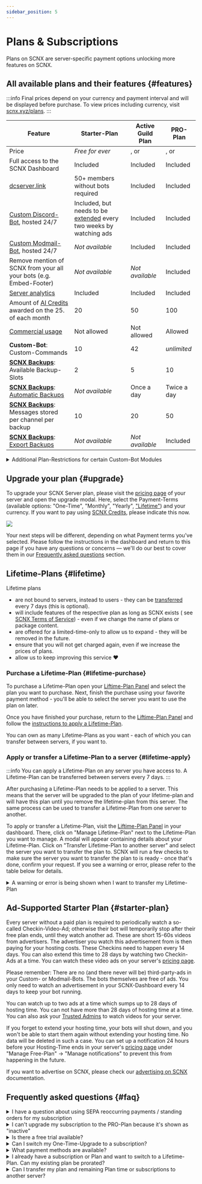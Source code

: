 ```yaml
---
sidebar_position: 5
---
```


# Plans & Subscriptions

Plans on SCNX are server-specific payment options unlocking more features on SCNX.

## All available plans and their features {#features}

:::info
Final prices depend on your currency and payment interval and will be displayed before purchase. To view prices
including currency, visit [scnx.xyz/plans](https://scnx.xyz/plans).
:::

| Feature                                                                                   | Starter-Plan                                                                        | Active Guild Plan                                                                                                                                      | PRO-Plan                                                                                                                    |
|-------------------------------------------------------------------------------------------|-------------------------------------------------------------------------------------|--------------------------------------------------------------------------------------------------------------------------------------------------------|-----------------------------------------------------------------------------------------------------------------------------|
| Price                                                                                     | *Free for ever*                                                                     | <PlanPrice plan="ACTIVE_GUILD" type="MONTHLY" />, <PlanPrice plan="ACTIVE_GUILD" type="YEARLY" /> or <PlanPrice plan="ACTIVE_GUILD" type="LIFETIME" /> | <PlanPrice plan="PRO" type="MONTHLY" />, <PlanPrice plan="PRO" type="YEARLY" /> or <PlanPrice plan="PRO" type="LIFETIME" /> |
| Full access to the SCNX Dashboard                                                         | Included                                                                            | Included                                                                                                                                               | Included                                                                                                                    |
| [dcserver.link](./dcserver-link)                                                          | 50+ members without bots required                                                   | Included                                                                                                                                               | Included                                                                                                                    |
| [Custom Discord-Bot](./../../custom-bot/intro), hosted 24/7                               | Included, but needs to be [extended](#starter-plan) every two weeks by watching ads | Included                                                                                                                                               | Included                                                                                                                    |
| [Custom Modmail-Bot](./../../modmail/intro), hosted 24/7                                  | *Not available*                                                                     | Included                                                                                                                                               | Included                                                                                                                    |
| Remove mention of SCNX from your all your bots (e.g. Embed-Footer)                        | *Not available*                                                                     | *Not available*                                                                                                                                        | Included                                                                                                                    |
| [Server analytics](./analytics)                                                           | Included                                                                            | Included                                                                                                                                               | Included                                                                                                                    |
| Amount of [AI Credits](https://faq.scnx.app/ai-on-scnx/) awarded on the 25. of each month | 20                                                                                  | 50                                                                                                                                                     | 100                                                                                                                         |
| [Commercial usage](./faq#commercial-usage)                                                | Not allowed                                                                         | Not allowed                                                                                                                                            | Allowed                                                                                                                     |
| **Custom-Bot**: Custom-Commands                                                           | 10                                                                                  | 42                                                                                                                                                     | *unlimited*                                                                                                                 |
| **[SCNX Backups](./backups)**: Available Backup-Slots                                     | 2                                                                                   | 5                                                                                                                                                      | 10                                                                                                                          |
| **[SCNX Backups](./backups)**: [Automatic Backups](./backups#automatic)                   | *Not available*                                                                     | Once a day                                                                                                                                             | Twice a day                                                                                                                 |
| **[SCNX Backups](./backups)**: Messages stored per channel per backup                     | 10                                                                                  | 20                                                                                                                                                     | 50                                                                                                                          |
| **[SCNX Backups](./backups)**: [Export Backups](./backups#export)                         | *Not available*                                                                     | *Not available*                                                                                                                                        | Included                                                                                                                    |

<details>
    <summary>Additional Plan-Restrictions for certain Custom-Bot Modules</summary>
<table>
    Some modules include additional plan requirement for creating multiple items (e.g. users to monitor in case of Twitter-Notifications).
    <tr style={{fontWeight: 700}}>
        <td>Module</td>
        <td>Starter-Plan</td>
        <td>Active Guild Plan</td>
        <td>PRO-Plan</td>
    </tr>
    <tr>
        <td>Automatic Messages (per category)</td>
        <td>2</td>
        <td>5</td>
        <td>15</td>
    </tr>
    <tr>
        <td>Application-Categories</td>
        <td>2</td>
        <td>7</td>
        <td>25</td>
    </tr>
  <tr>
<td>RSS-Notifications</td>
        <td>1</td>
        <td>4</td>
        <td>10</td>
    </tr><tr>
<td>TikTok-Notifications</td>
        <td>1</td>
        <td>4</td>
        <td>10</td>
    </tr><tr>
<td>Twitter-Notifications</td>
        <td>1</td>
        <td>4</td>
        <td>10</td>
    </tr><tr>
<td>YouTube-Notifications</td>
        <td>1</td>
        <td>4</td>
        <td>10</td>
    </tr>
<tr>
<td>Reddit-Notifications</td>
        <td>1</td>
        <td>4</td>
        <td>10</td>
    </tr>
<br/>
Please note that certain features or fields allowing greater customizations might be locked behind the PRO-Plan in certain modules.
You can still use the module without a PRO-Plan, but you might be unable to edit a certain field.
</table>
</details>

## Upgrade your plan {#upgrade}

To upgrade your SCNX Server plan, please visit
the [pricing page](https://scnx.app/glink?page=pricing?showUpgradeModal=true) of your server and open the upgrade modal.
Here, select the Payment-Terms (available options: "One-Time", "Monthly", "Yearly", ["Lifetime"](#lifetime)) and your
currency. If
you want to pay using [SCNX Credits](./../account-and-billing/faq#scnx-credits), please indicate this now.

![](@site/docs/assets/scnx/guilds/plans/subscription-setup.png)

Your next steps will be different, depending on what Payment terms you've selected. Please follow the instructions in
the dashboard and return to this page if you have any questions or concerns — we'll do our best to cover them in
our [Frequently asked questions](#faq) section.

## Lifetime-Plans {#lifetime}

Lifetime plans

* are not bound to servers, instead to users - they can be [transferred](#lifetime-apply) every 7 days (this is
  optional).
* will include features of the respective plan as long as SCNX exists (
  see [SCNX Terms of Service](https://faq.scnx.app/scnx-nutzungsbedingungen/#pl%C3%A4ne)) - even if we change the name
  of plans or package content.
* are offered for a limited-time-only to allow us to expand - they will be removed in the future.
* ensure that you will not get charged again, even if we increase the prices of plans.
* allow us to keep improving this service :heart:

### Purchase a Lifetime-Plan {#lifetime-purchase}

To purchase a Lifetime-Plan open your [Liftime-Plan Panel](https://scnx.app/user/lifetime-plans) and select the plan you
want to purchase. Next, finish the purchase using your favorite payment method - you'll be able to select the server you
want to use the plan on later.

Once you have finished your purchase, return to the [Liftime-Plan Panel](https://scnx.app/user/lifetime-plans) and
follow the [instructions to apply a Lifetime-Plan](#lifetime-apply).

You can own as many Lifetime-Plans as you want - each of which you can transfer between servers, if you want to.

### Apply or transfer a Lifetime-Plan to a server {#lifetime-apply}

:::info
You can apply a Lifetime-Plan on any server you have access to. A Lifetime-Plan can be transferred between servers every
7 days.
:::

After purchasing a Lifetime-Plan needs to be applied to a server. This means that the server will be upgraded to the
plan of your lifetime-plan and will have this plan until you remove the lifetime-plan from this server. The same process
can be used to transfer a Lifetime-Plan from one server to another.

To apply or transfer a Lifetime-Plan, visit the [Liftime-Plan Panel](https://scnx.app/user/lifetime-plans) in your
dashboard. There, click on "Manage Lifetime-Plan" next to the Lifetime-Plan you want to manage. A modal will appear
containing details about your Lifetime-Plan. Click on "Transfer Lifetime-Plan to another server" and select the server
you want to transfer the plan to. SCNX will run a few checks to make sure the server you want to transfer the plan to is
ready - once that's done, confirm your request. If you see a warning or error, please refer to the table below for
details.

<details>
<summary>A warning or error is being shown when I want to transfer my Lifetime-Plan</summary>
<table>
<tr><td>Error</td><td>Reason</td><td>Solution</td></tr>
<tr><td>This guild is already using a Lifetime-Plan.</td><td>Another (or this) Lifetime-Plan is already applied to this guild.</td><td><ul><li>Remove the Lifetime-Plan from this guild.</li><li><a href="https://scnx.app/help">Contact our staff</a> for advice.</li></ul></td></tr>
<tr><td>This guild as an active subscription.</td><td>This guild is currently subscribed to a subscription. Lifetime-Plans can not be applied to servers with an active subscription.</td><td>
<ul><li>Cancel the subscription and wait until it expires.</li><li><a href="https://scnx.app/help">Contact our staff</a> to remove it immediately.</li></ul></td></tr>
<tr><td>This guild has [a plan]. Continuing will overwrite this plan.</td><td>This means that the server still has some time left in its current plan. Continuing will remove this time, and we can not restore it.</td><td>You can continue by acknowledging that the server will lose its current Plan-Time (the Lifetime-Plan will still be applied). Alternatively, you can wait until the current plan has expired.</td></tr>
<tr><td>This guild has [a plan]. You can not continue as this action would overwrite the plan of this guild, and you are not the owner.</td><td>Only the server owner can apply their own Lifetime-Plan if such application leads to Plan-Time loss.</td><td><ul><li>Contact the Server-Owner that you want to apply a Lifetime-Plan and that they should no longer extend the Plan-Time of their server. Wait until the current Server-Plan expires.</li><li><a href="https://scnx.app/help">Contact our staff</a> for advice.</li></ul></td></tr>
<tr><td>This Lifetime-Plan needs to cool down</td><td>Lifetime-Plans can only be transferred every 7 days between servers. This Lifetime-Plan has been transferred in the last 7 days.</td><td>Wait until the cooldown-period expires.</td></tr>
</table>
</details>

## Ad-Supported Starter Plan {#starter-plan}

Every server without a paid plan is required to periodically watch a so-called Checkin-Video-Ad; otherwise their bot
will temporarily
stop after their free plan ends, until they watch another ad. These are short 15-60s videos from advertisers. The
advertiser you watch this advertisement from is then paying for your hosting costs. These Checkins need to happen every
14 days. You can also extend this time to 28 days by watching two Checkin-Ads at a time. You can watch these video ads
on
your server's [pricing page](https://scnx.app/glink?page=pricing).

Please remember: There are no (and there never will be) third-party-ads in your Custom- or Modmail-Bots. The bots
themselves are free of ads. You only need to watch an advertisement in your SCNX-Dashboard every 14 days to keep your
bot
running.

You can watch up to two ads at a time which sumps up to 28 days of hosting time. You can not have more than 28 days of
hosting time at a time. You can also ask your [Trusted Admins](./trusted-admins) to watch videos for your server.

If you forget to extend your hosting time, your bots will shut down, and you won't be able to start them again without
extending your hosting time. No data will be deleted in such a case. You can set up a notification 24 hours before your Hosting-Time ends in your
server's [pricing page](https://scnx.app/glink?page=pricing) under "Manage Free-Plan" -> "Manage notifications" to
prevent this from happening in the future.

If you want to advertise on SCNX, please check our [advertising on SCNX](./../account-and-billing/ads) documentation.

## Frequently asked questions {#faq}

<details>
<summary>I have a question about using SEPA reoccurring payments / standing orders for my subscription</summary>

    Please refer to our <a href="../account-and-billing/faq#reoccurring-transfer">guide</a> on this topic.
</details>
<details>
<summary>I can't upgrade my subscription to the PRO-Plan because it's shown as "inactive"</summary>
<ul>
<li>Please make sure you haven't canceled your subscription.</li>
<li>Make sure your subscription does not start in the future (this happens when you switch from One-Time-Upgrades to a subscription) - in such case, our staff needs to perform the upgrade manually.</li>
<li><a href="https://scnx.app/help">Contact our staff</a>, so they can look into this issue.</li>
</ul>
</details>
<details>
<summary>Is there a free trial available?</summary>

Yes, you can start a free trial in your dashboard if these requirements are meet:
<ul>
    <li>Your server has not participated in a free trial before.</li>
    <li>Your server has not been upgraded before.</li>
    <li>Your server has not been deleted from SCNX before.</li>
</ul>
You do not need to provide any payment method to start a free trial - the only thing you need to do is to press a button.
To check if you are eligible, open the <a href="https://scnx.app/glink?page=pricing">pricing page</a> of your server where a free-trial banner will be displayed in case you are eligible.
</details>
<details>
<summary>Can I switch my One-Time-Upgrade to a subscription?</summary>

Yes, visit the <a href="https://scnx.app/glink?page=pricing?showUpgradeModal=1">pricing page</a> of open the upgrade-modal by clicking "Extend". There, simply select the Payment-Terms / Interval of the subscription you want - any time left on your current plan will be credited towards your subscription.
</details>
<details>
<summary>What payment methods are available?</summary>
<table>
    <tr>
    <td>Currency</td>
    <td>Payment Methods for one-time purchases (including Lifetime-Plans)</td>
    <td>Payment Methods for subscriptions</td>
</tr>
<tr>
    <td>Euro</td>
    <td>Credit-Card, PayPal, SEPA-Bank-Transfer, paysafecard, Sofort, <a href="./../account-and-billing/faq#direct-debit">SEPA-Direct-Debit</a>, EPS, Giropay, iDEAL, Przelewy24, Bancontact, WeChat Pay, Alipay</td>
    <td>Credit-Card, PayPal, <a href="./../account-and-billing/faq#direct-debit">SEPA-Direct-Debit</a>, <a href="./../account-and-billing/faq#reoccurring-transfer">Reoccurring Bank-Transfer</a></td>
</tr>
<tr>
    <td>US-Dollar</td>
    <td>Credit-Card, PayPal</td>
    <td>Credit-Card, PayPal</td>
</tr>
<tr>
    <td>Swiss Franc</td>
    <td>Credit-Card, PayPal</td>
    <td>Credit-Card, PayPal</td>
</tr>
<tr>
    <td>British pound</td>
    <td>Credit-Card, PayPal</td>
    <td>Credit-Card, PayPal</td>
</tr>
</table>
</details>

<details>
<summary>I already have a subscription or Plan and want to switch to a Lifetime-Plan. Can my existing plan be prorated?</summary>

If your plan or subscription has more than two months left, we might be able to prorate your Lifetime-Purchase or issue a prorated refund. Please <a href="https://scnx.app/help">contact our staff</a>.
</details>

<details>
<summary>Can I transfer my plan and remaining Plan time or subscriptions to another server?</summary>

Our team can manually transfer your plan and associated data (like remaining Plan time and subscriptions) if <b>one</b> of the following conditions is being met:
<ul>
<li>Your plan is being paid by an active subscription</li>
<li>Your remaining Plan time is more than a month</li>
</ul>
<b>You can only request a Plan transfer once every 6 months</b>. <br/>
To start such a transfer, please <a href="https://scnx.app/help">contact our staff</a>. Please note that we might deny your request if we believe you abuse this policy. It also makes sense to reach out if you do not meet these requirements, as our staff can make exceptions on a case-to-case-basis.
If you plan to <a href="./faq#transfer">request a complete data transfer</a> to another server (this includes configuration data of bots and more), please do not request a plan-transfer as this makes a complete data transfer impossible.

Please note: Transferring your plan will <b>overwrite</b> an existing Plan date. Plan times from both servers will not be summed up.
</details>